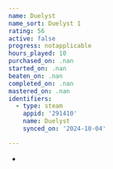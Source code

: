 ```yaml
---
name: Duelyst
name_sort: Duelyst 1
rating: 56
active: false
progress: notapplicable
hours_played: 10
purchased_on: .nan
started_on: .nan
beaten_on: .nan
completed_on: .nan
mastered_on: .nan
identifiers:
  - type: steam
    appid: '291410'
    name: Duelyst
    synced_on: '2024-10-04'

---
```

-
